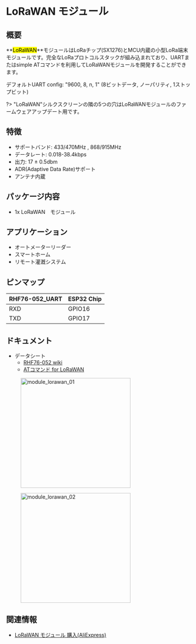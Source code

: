 # LoRaWAN モジュール



## 概要

**<mark>LoRaWAN</mark>**モジュールはLoRaチップ(SX1276)とMCU内蔵の小型LoRa端末モジュールです。完全なLoRaプロトコルスタックが組み込まれており、UARTまたはsimple ATコマンドを利用してLoRaWANモジュールを開発することができます。

デフォルトUART config: "9600, 8, n, 1" (8ビットデータ, ノーパリティ, 1ストップビット)

?> "LoRaWAN"シルクスクリーンの隣の5つの穴はLoRaWANモジュールのファームウェアアップデート用です。

## 特徴

- サポートバンド: 433/470MHz , 868/915MHz
- データレート: 0.018-38.4kbps
- 出力: 17 ± 0.5dbm
- ADR(Adaptive Data Rate)サポート
- アンテナ内蔵

## パッケージ内容

- 1x LoRaWAN　モジュール

## アプリケーション

- オートメーターリーダー
- スマートホーム
- リモート灌漑システム

## ピンマップ

|RHF76-052_UART | ESP32 Chip |
|:--------------|:-----------|
|RXD | GPIO16 |
|TXD | GPIO17 |

## ドキュメント

- データシート
  - [RHF76-052 wiki](http://wiki.ai-thinker.com/sx127x-052)
  - [ATコマンド for LoRaWAN](http://wiki.ai-thinker.com/_media/rhf-ps01509_module_lorawan_class_ac_at_command_specification_-_v4.4.pdf)

<figure>
  <img src="assets/img/product_pics/modules/module_lorawan_01.png" alt="module_lorawan_01" width="300px" height="300px">
</figure>
<figure>
  <img src="assets/img/product_pics/modules/module_lorawan_02.png" alt="module_lorawan_02" width="300px" height="300px">
</figure>

## 関連情報

- [LoRaWAN モジュール 購入(AliExpress)](https://www.aliexpress.com/store/product/M5Stack-LoRaWAN-433-470-mhz-868-915-mhz-mcx/3226069_32953098569.html)